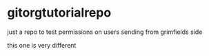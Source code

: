 # gitorgtutorialrepo
just a repo to test permissions on users
sending from grimfields side


this one is very different
